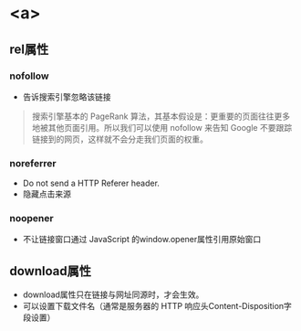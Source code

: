 # \<a>

## rel属性

### nofollow

* 告诉搜索引擎忽略该链接

> 搜索引擎基本的 PageRank 算法，其基本假设是：更重要的页面往往更多地被其他页面引用。所以我们可以使用 nofollow 来告知 Google 不要跟踪链接到的网页，这样就不会分走我们页面的权重。

### noreferrer

* Do not send a HTTP Referer header.
* 隐藏点击来源

### noopener

* 不让链接窗口通过 JavaScript 的window.opener属性引用原始窗口

## download属性

* download属性只在链接与网址同源时，才会生效。
* 可以设置下载文件名（通常是服务器的 HTTP 响应头Content-Disposition字段设置）


